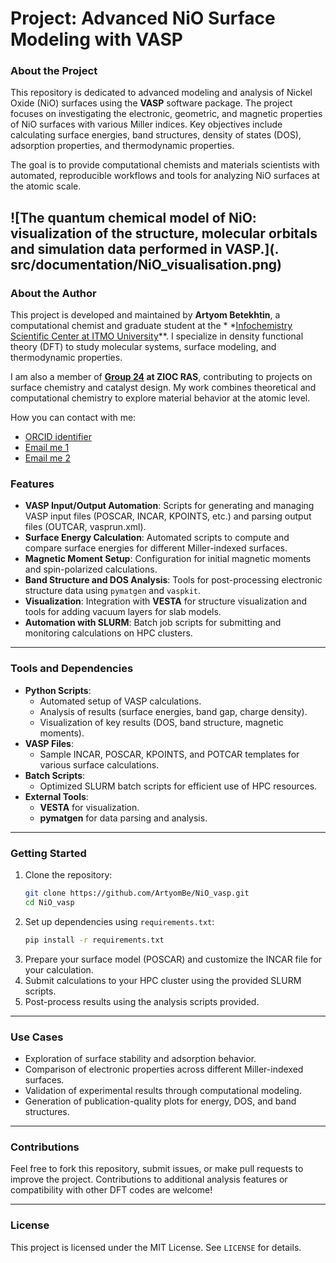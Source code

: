 # Project: Advanced NiO Surface Modeling with VASP

### About the Project

This repository is dedicated to advanced modeling and analysis of Nickel Oxide (NiO) surfaces using the **VASP**
software package. The project focuses on investigating the electronic, geometric, and magnetic properties of NiO
surfaces with various Miller indices. Key objectives include calculating surface energies, band structures, density of
states (DOS), adsorption properties, and thermodynamic properties.

The goal is to provide computational chemists and materials scientists with automated, reproducible workflows and tools
for analyzing NiO surfaces at the atomic scale.

![The quantum chemical model of NiO: visualization of the structure, molecular orbitals and simulation data performed in VASP.](. src/documentation/NiO_visualisation.png)
---

### About the Author

This project is developed and maintained by **Artyom Betekhtin**, a computational chemist and graduate student at the *
*[Infochemistry Scientific Center at ITMO University](https://infochemistry.ru/)**. I specialize in density functional
theory (DFT) to study molecular systems, surface modeling, and thermodynamic properties.

I am also a member of **[Group 24](https://theorchem.ru/wiki/Группа_теоретической_химии_(№24)_ИОХ_РАН) at ZIOC RAS**,
contributing to projects on surface chemistry and catalyst design. My work combines theoretical and computational
chemistry to explore material behavior at the atomic level.

How you can contact with me:

- [ORCID identifier](https://orcid.org/0009-0005-6805-9492)
- [Email me 1](mailto:work.betekhtin@gmail.com)
- [Email me 2](mailto:a.betekhtin@alumni.nsu.ru)

### Features

- **VASP Input/Output Automation**: Scripts for generating and managing VASP input files (POSCAR, INCAR, KPOINTS, etc.)
  and parsing output files (OUTCAR, vasprun.xml).
- **Surface Energy Calculation**: Automated scripts to compute and compare surface energies for different Miller-indexed
  surfaces.
- **Magnetic Moment Setup**: Configuration for initial magnetic moments and spin-polarized calculations.
- **Band Structure and DOS Analysis**: Tools for post-processing electronic structure data using `pymatgen`
  and `vaspkit`.
- **Visualization**: Integration with **VESTA** for structure visualization and tools for adding vacuum layers for slab
  models.
- **Automation with SLURM**: Batch job scripts for submitting and monitoring calculations on HPC clusters.

---

### Tools and Dependencies

- **Python Scripts**:
    - Automated setup of VASP calculations.
    - Analysis of results (surface energies, band gap, charge density).
    - Visualization of key results (DOS, band structure, magnetic moments).
- **VASP Files**:
    - Sample INCAR, POSCAR, KPOINTS, and POTCAR templates for various surface calculations.
- **Batch Scripts**:
    - Optimized SLURM batch scripts for efficient use of HPC resources.
- **External Tools**:
    - **VESTA** for visualization.
    - **pymatgen** for data parsing and analysis.

---

### Getting Started

1. Clone the repository:
   ```bash
   git clone https://github.com/ArtyomBe/NiO_vasp.git
   cd NiO_vasp
   ```
2. Set up dependencies using `requirements.txt`:
   ```bash
   pip install -r requirements.txt
   ```
3. Prepare your surface model (POSCAR) and customize the INCAR file for your calculation.
4. Submit calculations to your HPC cluster using the provided SLURM scripts.
5. Post-process results using the analysis scripts provided.

---

### Use Cases

- Exploration of surface stability and adsorption behavior.
- Comparison of electronic properties across different Miller-indexed surfaces.
- Validation of experimental results through computational modeling.
- Generation of publication-quality plots for energy, DOS, and band structures.

---

### Contributions

Feel free to fork this repository, submit issues, or make pull requests to improve the project. Contributions to
additional analysis features or compatibility with other DFT codes are welcome!

---

### License

This project is licensed under the MIT License. See `LICENSE` for details.

